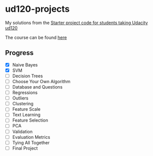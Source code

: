 ud120-projects
==============

My solutions from the [Starter project code for students taking Udacity ud120](https://github.com/udacity/ud120-projects)

The course can be found [here](https://br.udacity.com/course/intro-to-machine-learning--ud120/)

## Progress

- [x] Naive Bayes
- [x] SVM
- [ ] Decision Trees
- [ ] Choose Your Own Algorithm
- [ ] Database and Questions
- [ ] Regressions
- [ ] Outliers
- [ ] Clustering
- [ ] Feature Scale
- [ ] Text Learning
- [ ] Feature Selection
- [ ] PCA
- [ ] Validation
- [ ] Evaluation Metrics
- [ ] Tying All Together
- [ ] Final Project
